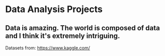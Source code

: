 # Data Analysis Projects

## Data is amazing. The world is composed of data and I think it's extremely intriguing.

Datasets from: https://www.kaggle.com/
